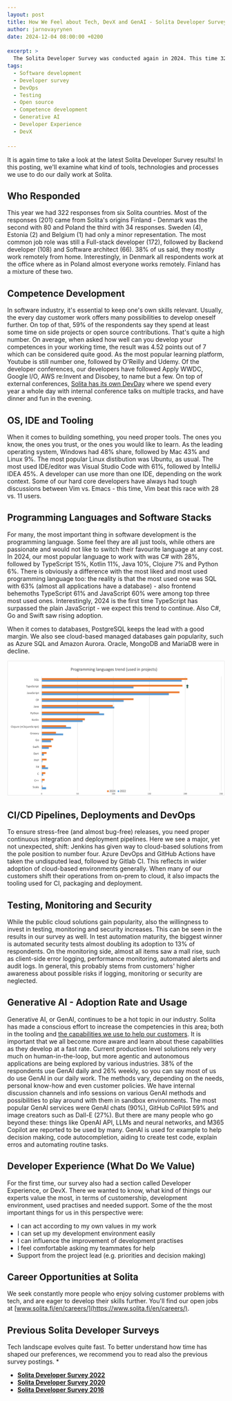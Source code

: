 ```yaml
---
layout: post
title: How We Feel about Tech, DevX and GenAI - Solita Developer Survey 2024 Results
author: jarnovayrynen
date: 2024-12-04 08:00:00 +0200

excerpt: >
  The Solita Developer Survey was conducted again in 2024. This time 322 Solitans from six countries shared their preferences regarding technologies, processes and tooling.  This summary of the survey results provides a view on which tech is hot and which is not in Solita in 2024. 
tags:
  - Software development
  - Developer survey
  - DevOps
  - Testing
  - Open source
  - Competence development
  - Generative AI
  - Developer Experience
  - DevX

---
```


It is again time to take a look at the latest Solita Developer Survey results! In this posting, we'll examine what kind of tools, technologies and processes we use to do our daily work at Solita.

## Who Responded

This year we had 322 responses from six Solita countries. Most of the responses (201) came from Solita's origins Finland - Denmark was the second with 80 and Poland the third with 34 responses. Sweden (4), Estonia (2) and Belgium (1) had only a minor representation. The most common job role was still a Full-stack developer (172), followed by Backend developer (108) and Software architect (66). 38% of us said, they mostly work remotely from home. Interestingly, in Denmark all respondents work at the office where as in Poland almost everyone works remotely. Finland has a mixture of these two.  

## Competence Development
In software industry, it's essential to keep one's own skills relevant. Usually, the every day customer work offers many possibilities to develop oneself further. On top of that, 59% of the respondents say they spend at least some time on side projects or open source contributions. That's quite a high number. On average, when asked how well can you develop your competences in your working time, the result was 4.52 points out of 7 which can be considered quite good. As the most popular learning platform, Youtube is still number one, followed by O'Reilly and Udemy. Of the developer conferences, our developers have followed Apply WWDC, Google I/O, AWS re:Invent and Disobey, to name but a few. On top of external conferences, [Solita has its own DevDay](https://dev.solita.fi/2021/12/13/devday-of-solita.html) where we spend every year a whole day with internal conference talks on multiple tracks, and have dinner and fun in the evening. 

## OS, IDE and Tooling
When it comes to building something, you need proper tools. The ones you know, the ones you trust, or the ones you would like to learn. As the leading operating system, Windows had 48% share, followed by Mac 43% and Linux 9%. The most popular Linux distibution was Ubuntu, as usual. The most used IDE/editor was Visual Studio Code with 61%, followed by IntelliJ IDEA 45%. A developer can use more than one IDE, depending on the work context. Some of our hard core developers have always had tough discussions between Vim vs. Emacs - this time, Vim beat this race with 28 vs. 11 users.    

## Programming Languages and Software Stacks
For many, the most important thing in software development is the programming language. Some feel they are all just tools, while others are passionate and would not like to switch their favourite language at any cost. In 2024, our most popular language to work with was C# with 28%, followed by TypeScript 15%, Kotlin 11%, Java 10%, Clojure 7% and Python 6%. There is obviously a difference with the most liked and most used programming language too: the reality is that the most used one was SQL with 63% (almost all applications have a database) - also frontend behemoths TypeScript 61% and JavaScript 60% were among top three most used ones. Interestingly, 2024 is the first time TypeScript has surpassed the plain JavaScript - we expect this trend to continue. Also C#, Go and Swift saw rising adoption.

When it comes to databases, PostgreSQL keeps the lead with a good margin. We also see cloud-based managed databases gain popularity, such as Azure SQL and Amazon Aurora. Oracle, MongoDB and MariaDB were in decline. 

[![Programming Language Popularity Trend Between 2022 and 2024](/img/developer-survey-2024/solita_programming_languages_popularity_between_2022_and_2024.png)](/img/developer-survey-2024/solita_programming_languages_popularity_between_2022_and_2024.png)

## CI/CD Pipelines, Deployments and DevOps
To ensure stress-free (and almost bug-free) releases, you need proper continuous integration and deployment pipelines. Here we see a major, yet not unexpected, shift: Jenkins has given way to cloud-based solutions from the pole position to number four. Azure DevOps and GitHub Actions have taken the undisputed lead, followed by Gitlab CI. This reflects in wider adoption of cloud-based environments generally. When many of our customers shift their operations from on-prem to cloud, it also impacts the tooling used for CI, packaging and deployment.

## Testing, Monitoring and Security
While the public cloud solutions gain popularity, also the willingness to invest in testing, monitoring and security increases. This can be seen in the results in our survey as well. In test automation maturity, the biggest winner is automated security tests almost doubling its adoption to 13% of respondents. On the monitoring side, almost all items saw a mall rise, such as client-side error logging, performance monitoring, automated alerts and audit logs. In general, this probably stems from customers' higher awareness about possible risks if logging, monitoring or security are neglected.

## Generative AI - Adoption Rate and Usage
Generative AI, or GenAI, continues to be a hot topic in our industry. Solita has made a conscious effort to increase the competencies in this area; both in the tooling and [the capabilities we use to help our customers](https://www.solita.fi/generative-ai-in-software-development/). It is important that we all become more aware and learn about these capabilities as they develop at a fast rate. Current production level solutions rely very much on human-in-the-loop, but more agentic and autonomous applications are being explored by various industries. 38% of the respondents use GenAI daily and 26% weekly, so you can say most of us do use GenAI in our daily work. The methods vary, depending on the needs, personal know-how and even customer policies. We have internal discussion channels and info sessions on various GenAI methods and possibilities to play around with them in sandbox environments. The most popular GenAI services were GenAI chats (90%), GitHub CoPilot 59% and image creators such as Dall-E (27%). But there are many people who go beyond these: things like OpenAI API, LLMs and neural networks, and M365 Copilot are reported to be used by many. GenAI is used for example to help decision making, code autocompletion, aiding to create test code, explain erros and automating routine tasks.   

## Developer Experience (What Do We Value)
For the first time, our survey also had a section called Developer Experience, or DevX. There we wanted to know, what kind of things our experts value the most, in terms of customership, development environment, used practises and needed support. Some of the the most important things for us in this perspective were:
- I can act according to my own values in my work
- I can set up my development environment easily
- I can influence the improvement of development practises
- I feel comfortable asking my teammates for help
- Support from the project lead (e.g. priorities and decision making)

## Career Opportunities at Solita
We seek constantly more people who enjoy solving customer problems with tech, and are eager to develop their skills
further. You'll find our open jobs at [www.solita.fi/en/careers/](https://www.solita.fi/en/careers/).

## Previous Solita Developer Surveys

Tech landscape evolves quite fast. To better understand how time has shaped our preferences, we recommend you to read
also the previous survey postings.
* 
* [**Solita Developer Survey 2022**](https://dev.solita.fi/2022/12/15/developer-survey-2022.html)
* [**Solita Developer Survey 2020**](https://dev.solita.fi/2020/12/10/developer-survey-2020.html)
* [**Solita Developer Survey 2016**](https://dev.solita.fi/java/2016/05/13/Developers-love-spaces.html)

